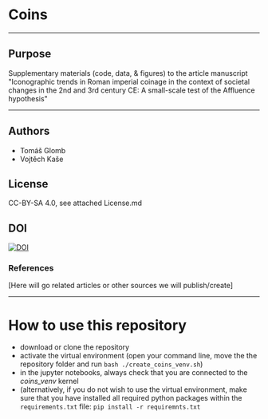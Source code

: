 # Coins

---

## Purpose

Supplementary materials (code, data, & figures) to the article manuscript "Iconographic trends in Roman imperial coinage in the context of societal changes in the 2nd and 3rd century CE: A small-scale test of the Affluence hypothesis" 

---
## Authors
* Tomáš Glomb
* Vojtěch Kaše

## License
CC-BY-SA 4.0, see attached License.md

## DOI
[![DOI](https://zenodo.org/badge/DOI/10.5281/zenodo.7440143.svg)](https://doi.org/10.5281/zenodo.7440143)


### References
[Here will go related articles or other sources we will publish/create]

---
# How to use this repository

* download or clone the repository
* activate the virtual environment (open your command line, move the the repository folder and run `bash ./create_coins_venv.sh`)
* in the jupyter notebooks, always check that you are connected to the *coins_venv* kernel
* (alternatively, if you do not wish to use the virtual environment, make sure that you have installed all required python packages within the `requirements.txt` file: `pip install -r requiremnts.txt`





